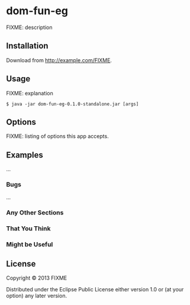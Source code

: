 # dom-fun-eg

FIXME: description

## Installation

Download from http://example.com/FIXME.

## Usage

FIXME: explanation

    $ java -jar dom-fun-eg-0.1.0-standalone.jar [args]

## Options

FIXME: listing of options this app accepts.

## Examples

...

### Bugs

...

### Any Other Sections
### That You Think
### Might be Useful

## License

Copyright © 2013 FIXME

Distributed under the Eclipse Public License either version 1.0 or (at
your option) any later version.
